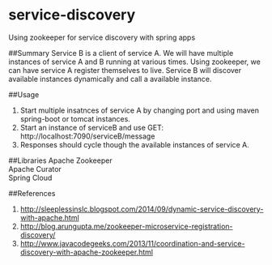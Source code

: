 # service-discovery
Using zookeeper for service discovery with spring apps

##Summary
Service B is a client of service A. We will have multiple instances of service A and B running at various times. Using zookeeper, we can have service A register themselves to live. Service B will discover available instances dynamically and call a available instance.

##Usage
1. Start multiple insatnces of service A by changing port and using maven spring-boot or tomcat instances.
2. Start an instance of serviceB and use GET: http://localhost:7090/serviceB/message
3. Responses should cycle though the available instances of service A.

##Libraries
Apache Zookeeper  
Apache Curator  
Spring Cloud  

##References
1. http://sleeplessinslc.blogspot.com/2014/09/dynamic-service-discovery-with-apache.html
2. http://blog.arungupta.me/zookeeper-microservice-registration-discovery/
3. http://www.javacodegeeks.com/2013/11/coordination-and-service-discovery-with-apache-zookeeper.html
